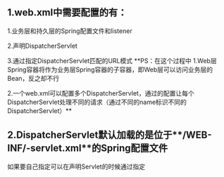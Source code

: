 ## 1.web.xml中需要配置的有：
1.业务层和持久层的Spring配置文件和listener

2.声明DispatcherServlet

3.通过<servlet-mapping>指定DispatcherServlet匹配的URL模式
**PS：在这个过程中
1.Web层Spring容器将作为业务层Spring容器的子容器，即Web层可以访问业务层的Bean，反之却不行

2.一个web.xml可以配置多个DispatcherServlet，通过<servlet-mapping>的配置让每个DispatcherServlet处理不同的请求（通过不同的name标识不同的DispatcherServlet）**
## 2.DispatcherServlet默认加载的是位于**/WEB-INF/<servelt-Name>-servlet.xml**的Spring配置文件
如果要自己指定可以在声明Servlet的时候通过<init-param>指定